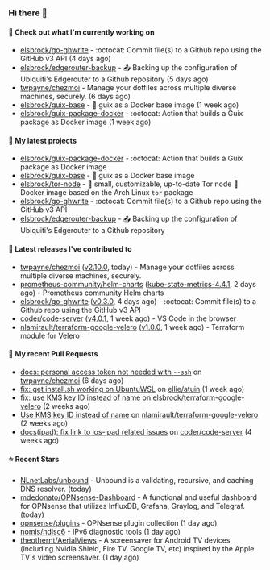 ### Hi there 👋

#### 👷 Check out what I'm currently working on

- [elsbrock/go-ghwrite](https://github.com/elsbrock/go-ghwrite) - :octocat: Commit file(s) to a Github repo using the GitHub v3 API (4 days ago)
- [elsbrock/edgerouter-backup](https://github.com/elsbrock/edgerouter-backup) - :outbox_tray: Backing up the configuration of Ubiquiti&#39;s Edgerouter to a Github repository (5 days ago)
- [twpayne/chezmoi](https://github.com/twpayne/chezmoi) - Manage your dotfiles across multiple diverse machines, securely. (6 days ago)
- [elsbrock/guix-base](https://github.com/elsbrock/guix-base) - :whale: guix as a Docker base image (1 week ago)
- [elsbrock/guix-package-docker](https://github.com/elsbrock/guix-package-docker) - :octocat: Action that builds a Guix package as Docker image (1 week ago)

#### 🌱 My latest projects

- [elsbrock/guix-package-docker](https://github.com/elsbrock/guix-package-docker) - :octocat: Action that builds a Guix package as Docker image
- [elsbrock/guix-base](https://github.com/elsbrock/guix-base) - :whale: guix as a Docker base image
- [elsbrock/tor-node](https://github.com/elsbrock/tor-node) - :rocket: small, customizable, up-to-date Tor node :whale: Docker image based on the Arch Linux `tor` package
- [elsbrock/go-ghwrite](https://github.com/elsbrock/go-ghwrite) - :octocat: Commit file(s) to a Github repo using the GitHub v3 API
- [elsbrock/edgerouter-backup](https://github.com/elsbrock/edgerouter-backup) - :outbox_tray: Backing up the configuration of Ubiquiti&#39;s Edgerouter to a Github repository

#### 🔭 Latest releases I've contributed to

- [twpayne/chezmoi](https://github.com/twpayne/chezmoi) ([v2.10.0](https://github.com/twpayne/chezmoi/releases/tag/v2.10.0), today) - Manage your dotfiles across multiple diverse machines, securely.
- [prometheus-community/helm-charts](https://github.com/prometheus-community/helm-charts) ([kube-state-metrics-4.4.1](https://github.com/prometheus-community/helm-charts/releases/tag/kube-state-metrics-4.4.1), 2 days ago) - Prometheus community Helm charts
- [elsbrock/go-ghwrite](https://github.com/elsbrock/go-ghwrite) ([v0.3.0](https://github.com/elsbrock/go-ghwrite/releases/tag/v0.3.0), 4 days ago) - :octocat: Commit file(s) to a Github repo using the GitHub v3 API
- [coder/code-server](https://github.com/coder/code-server) ([v4.0.1](https://github.com/coder/code-server/releases/tag/v4.0.1), 1 week ago) - VS Code in the browser
- [nlamirault/terraform-google-velero](https://github.com/nlamirault/terraform-google-velero) ([v1.0.0](https://github.com/nlamirault/terraform-google-velero/releases/tag/v1.0.0), 1 week ago) - Terraform module for Velero

#### 🔨 My recent Pull Requests

- [docs: personal access token not needed with `--ssh`](https://github.com/twpayne/chezmoi/pull/1818) on [twpayne/chezmoi](https://github.com/twpayne/chezmoi) (6 days ago)
- [fix: get install.sh working on UbuntuWSL](https://github.com/ellie/atuin/pull/260) on [ellie/atuin](https://github.com/ellie/atuin) (1 week ago)
- [fix: use KMS key ID instead of name](https://github.com/elsbrock/terraform-google-velero/pull/1) on [elsbrock/terraform-google-velero](https://github.com/elsbrock/terraform-google-velero) (2 weeks ago)
- [Use KMS key ID instead of name](https://github.com/nlamirault/terraform-google-velero/pull/27) on [nlamirault/terraform-google-velero](https://github.com/nlamirault/terraform-google-velero) (2 weeks ago)
- [docs(ipad): fix link to ios-ipad related issues](https://github.com/coder/code-server/pull/4651) on [coder/code-server](https://github.com/coder/code-server) (4 weeks ago)

#### ⭐ Recent Stars

- [NLnetLabs/unbound](https://github.com/NLnetLabs/unbound) - Unbound is a validating, recursive, and caching DNS resolver. (today)
- [mdedonato/OPNsense-Dashboard](https://github.com/mdedonato/OPNsense-Dashboard) - A functional and useful dashboard for OPNsense that utilizes InfluxDB, Grafana, Graylog, and Telegraf. (today)
- [opnsense/plugins](https://github.com/opnsense/plugins) - OPNsense plugin collection (1 day ago)
- [nomis/ndisc6](https://github.com/nomis/ndisc6) - IPv6 diagnostic tools (1 day ago)
- [theothernt/AerialViews](https://github.com/theothernt/AerialViews) - A screensaver for Android TV devices (including Nvidia Shield, Fire TV, Google TV, etc) inspired by the Apple TV&#39;s video screensaver. (1 day ago)
